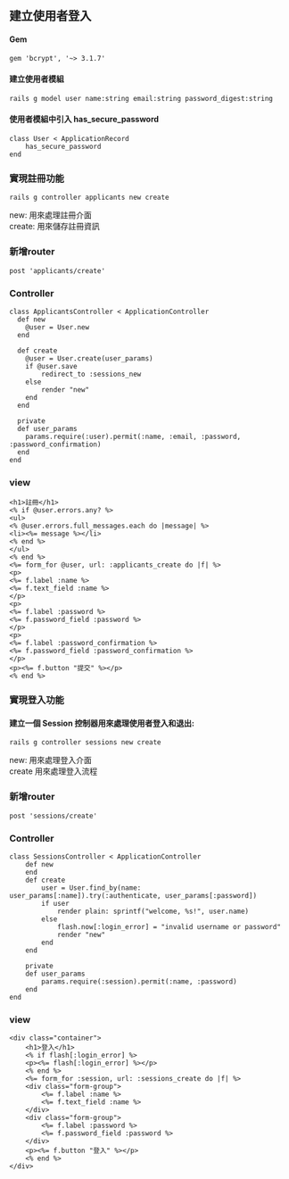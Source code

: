 ## 建立使用者登入

#### Gem
	gem 'bcrypt', '~> 3.1.7'

#### 建立使用者模組
	rails g model user name:string email:string password_digest:string

#### 使用者模組中引入 has_secure_password 
	class User < ApplicationRecord
		has_secure_password
	end

### 實現註冊功能
	rails g controller applicants new create
new: 用來處理註冊介面  
create: 用來儲存註冊資訊

### 新增router
	post 'applicants/create'

### Controller
	class ApplicantsController < ApplicationController
	  def new
	  	@user = User.new
	  end

	  def create
	  	@user = User.create(user_params)
		if @user.save
			redirect_to :sessions_new
		else
			render "new"
		end
	  end

	  private
	  def user_params
	  	params.require(:user).permit(:name, :email, :password, :password_confirmation)
	  end
	end

### view
	<h1>註冊</h1>
	<% if @user.errors.any? %>
	<ul>
	<% @user.errors.full_messages.each do |message| %>
	<li><%= message %></li>
	<% end %>
	</ul>
	<% end %>
	<%= form_for @user, url: :applicants_create do |f| %>
	<p>
	<%= f.label :name %>
	<%= f.text_field :name %>
	</p>
	<p>
	<%= f.label :password %>
	<%= f.password_field :password %>
	</p>
	<p>
	<%= f.label :password_confirmation %>
	<%= f.password_field :password_confirmation %>
	</p>
	<p><%= f.button "提交" %></p>
	<% end %>

### 實現登入功能
#### 建立一個 Session 控制器用來處理使用者登入和退出:
	rails g controller sessions new create
new: 用來處理登入介面  
create 用來處理登入流程

### 新增router
	post 'sessions/create'

### Controller
	class SessionsController < ApplicationController
		def new
		end
		def create
			user = User.find_by(name: user_params[:name]).try(:authenticate, user_params[:password])
			if user
				render plain: sprintf("welcome, %s!", user.name)
			else
				flash.now[:login_error] = "invalid username or password"
				render "new"
			end
		end

		private
		def user_params
			params.require(:session).permit(:name, :password)
		end
	end

### view
	<div class="container">
		<h1>登入</h1>
		<% if flash[:login_error] %>
		<p><%= flash[:login_error] %></p>
		<% end %>
		<%= form_for :session, url: :sessions_create do |f| %>
		<div class="form-group">
			<%= f.label :name %>
			<%= f.text_field :name %>
		</div>
		<div class="form-group">
			<%= f.label :password %>
			<%= f.password_field :password %>
		</div>
		<p><%= f.button "登入" %></p>
		<% end %>
	</div>



